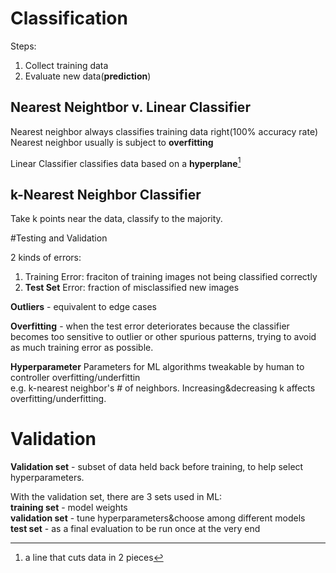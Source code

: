 # Classification

Steps:
1. Collect training data
2. Evaluate new data(**prediction**) 

## Nearest Neightbor v. Linear Classifier

Nearest neighbor always classifies training data right(100% accuracy rate)
Nearest neighbor usually is subject to **overfitting**

Linear Classifier classifies data based on a **hyperplane**[^f1]

## k-Nearest Neighbor Classifier

Take k points near the data, classify to the majority.

#Testing and Validation

2 kinds of errors:
1. Training Error: fraciton of training images not being classified correctly
2. **Test Set** Error: fraction of misclassified new images

**Outliers** - equivalent to edge cases  

**Overfitting** - when the test error deteriorates because the classifier becomes too sensitive to outlier or other spurious patterns, trying to avoid as much training error as possible.  

**Hyperparameter** Parameters for ML algorithms tweakable by human to controller overfitting/underfittin  
e.g. k-nearest neighbor's # of neighbors. Increasing&decreasing k affects overfitting/underfitting.

# Validation

**Validation set** - subset of data held back before training, to help select hyperparameters.

With the validation set, there are 3 sets used in ML:  
**training set** - model weights  
**validation set** - tune hyperparameters&choose among different models  
**test set** - as a final evaluation to be run once at the very end



[^f1]:a line that cuts data in 2 pieces
